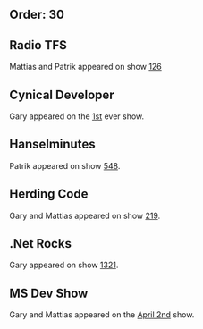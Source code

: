 ﻿Order: 30
---

## Radio TFS

Mattias and Patrik appeared on show [126](http://radiotfs.com/Show/126/CakeByDevsForDevs)

## Cynical Developer

Gary appeared on the [1st](http://cynicaldeveloper.com/podcast/1/) ever show.

## Hanselminutes

Patrik appeared on show [548](http://hanselminutes.com/548/cake-build-a-c-make-cross-platform-build-automation-system-with-patrik-svensson).

## Herding Code

Gary and Mattias appeared on show [219](http://herdingcode.com/herding-code-219-cake-with-gary-park-and-mattias-karlsson/).

## .Net Rocks

Gary appeared on show [1321](https://www.dotnetrocks.com/?show=1321).

## MS Dev Show

Gary and Mattias appeared on the [April 2nd](http://msdevshow.com/2016/04/cakebuild-with-mattias-karlsson-and-gary-ewan-park/) show.
